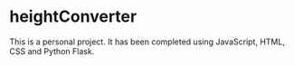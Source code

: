 # heightConverter
This is a personal project. It has been completed using JavaScript, HTML, CSS and Python Flask.
